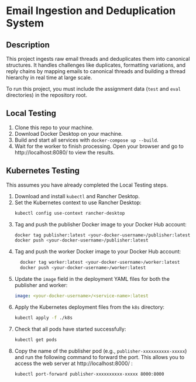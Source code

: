 # Email Ingestion and Deduplication System

## Description

This project ingests raw email threads and deduplicates them into canonical structures. It handles challenges like duplicates, formatting variations, and reply chains by mapping emails to canonical threads and building a thread hierarchy in real time at large scale.

To run this project, you must include the assignment data (`test` and `eval` directories) in the repository root.

## Local Testing

1. Clone this repo to your machine.
2. Download Docker Desktop on your machine.
3. Build and start all services with `docker-compose up --build`.
4. Wait for the worker to finish processing. Open your browser and go to http://localhost:8080/ to view the results.


## Kubernetes Testing

This assumes you have already completed the Local Testing steps.

1. Download and install `kubectl` and Rancher Desktop.
2. Set the Kubernetes context to use Rancher Desktop:
   ```bash
   kubectl config use-context rancher-desktop
3. Tag and push the publisher Docker image to your Docker Hub account:
     ```bash
     docker tag publisher:latest <your-docker-username>/publisher:latest
     docker push <your-docker-username>/publisher:latest
     ```
4. Tag and push the worker Docker image to your Docker Hub account:
   ```bash
     docker tag worker:latest <your-docker-username>/worker:latest
     docker push <your-docker-username>/worker:latest
     ```
5. Update the `image` field in the deployment YAML files for both the publisher and worker:
   ```yaml
   image: <your-docker-username>/<service-name>:latest
6. Apply the Kubernetes deployment files from the `k8s` directory:
   ```bash
   kubectl apply -f ./k8s
7. Check that all pods have started successfully:
   ```bash
   kubectl get pods
8. Copy the name of the publisher pod (e.g., `publisher-xxxxxxxxxx-xxxxx`) and run the following command to forward the port. This allows you to access the web server at http://localhost:8000/ :
   ```bash
   kubectl port-forward publisher-xxxxxxxxxx-xxxxx 8000:8000
